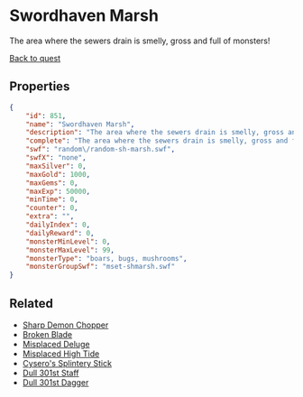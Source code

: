 # Swordhaven Marsh

The area where the sewers drain is smelly, gross and full of monsters!

[Back to quest](../quests.md)

## Properties

```json
{
    "id": 851,
    "name": "Swordhaven Marsh",
    "description": "The area where the sewers drain is smelly, gross and full of monsters!",
    "complete": "The area where the sewers drain is smelly, gross and full of monsters!",
    "swf": "random\/random-sh-marsh.swf",
    "swfX": "none",
    "maxSilver": 0,
    "maxGold": 1000,
    "maxGems": 0,
    "maxExp": 50000,
    "minTime": 0,
    "counter": 0,
    "extra": "",
    "dailyIndex": 0,
    "dailyReward": 0,
    "monsterMinLevel": 0,
    "monsterMaxLevel": 99,
    "monsterType": "boars, bugs, mushrooms",
    "monsterGroupSwf": "mset-shmarsh.swf"
}
```

## Related

- [Sharp Demon Chopper](../items/6295-sharp-demon-chopper.md)
- [Broken Blade](../items/6296-broken-blade.md)
- [Misplaced Deluge](../items/6297-misplaced-deluge.md)
- [Misplaced High Tide](../items/6298-misplaced-high-tide.md)
- [Cysero's Splintery Stick](../items/6299-cysero-s-splintery-stick.md)
- [Dull 301st Staff](../items/6300-dull-301st-staff.md)
- [Dull 301st Dagger](../items/6301-dull-301st-dagger.md)

